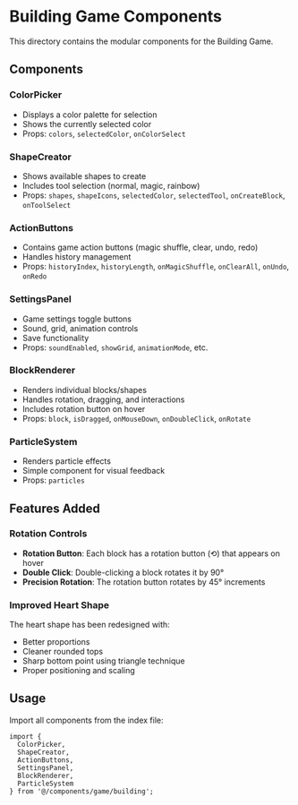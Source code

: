 # Building Game Components

This directory contains the modular components for the Building Game.

## Components

### ColorPicker
- Displays a color palette for selection
- Shows the currently selected color
- Props: `colors`, `selectedColor`, `onColorSelect`

### ShapeCreator
- Shows available shapes to create
- Includes tool selection (normal, magic, rainbow)
- Props: `shapes`, `shapeIcons`, `selectedColor`, `selectedTool`, `onCreateBlock`, `onToolSelect`

### ActionButtons
- Contains game action buttons (magic shuffle, clear, undo, redo)
- Handles history management
- Props: `historyIndex`, `historyLength`, `onMagicShuffle`, `onClearAll`, `onUndo`, `onRedo`

### SettingsPanel
- Game settings toggle buttons
- Sound, grid, animation controls
- Save functionality
- Props: `soundEnabled`, `showGrid`, `animationMode`, etc.

### BlockRenderer
- Renders individual blocks/shapes
- Handles rotation, dragging, and interactions
- Includes rotation button on hover
- Props: `block`, `isDragged`, `onMouseDown`, `onDoubleClick`, `onRotate`

### ParticleSystem
- Renders particle effects
- Simple component for visual feedback
- Props: `particles`

## Features Added

### Rotation Controls
- **Rotation Button**: Each block has a rotation button (⟲) that appears on hover
- **Double Click**: Double-clicking a block rotates it by 90°
- **Precision Rotation**: The rotation button rotates by 45° increments

### Improved Heart Shape
The heart shape has been redesigned with:
- Better proportions
- Cleaner rounded tops
- Sharp bottom point using triangle technique
- Proper positioning and scaling

## Usage

Import all components from the index file:
```tsx
import { 
  ColorPicker, 
  ShapeCreator, 
  ActionButtons, 
  SettingsPanel, 
  BlockRenderer, 
  ParticleSystem 
} from '@/components/game/building';
```
